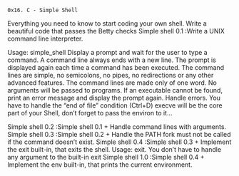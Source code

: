     0x16. C - Simple Shell
 
 Everything you need to know to start coding your own shell.
 Write a beautiful code that passes the Betty checks
 Simple shell 0.1 :Write a UNIX command line interpreter.

Usage: simple_shell
Display a prompt and wait for the user to type a command. A command line always ends with a new line.
The prompt is displayed again each time a command has been executed.
The command lines are simple, no semicolons, no pipes, no redirections or any other advanced features.
The command lines are made only of one word. No arguments will be passed to programs.
If an executable cannot be found, print an error message and display the prompt again.
Handle errors.
You have to handle the “end of file” condition (Ctrl+D) execve will be the core part of your Shell, don’t forget to pass the environ to it…

 Simple shell 0.2 :Simple shell 0.1 + Handle command lines with arguments.
 Simple shell 0.3 :Simple shell 0.2 + Handle the PATH fork must not be called if the command doesn’t exist.
 Simple shell 0.4 :Simple shell 0.3 + Implement the exit built-in, that exits the shell. Usage: exit.
You don’t have to handle any argument to the built-in exit
 Simple shell 1.0 :Simple shell 0.4 + Implement the env built-in, that prints the current environment.
 
